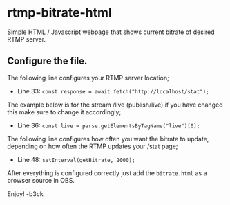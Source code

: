 # rtmp-bitrate-html
Simple HTML / Javascript webpage that shows current bitrate of desired RTMP server.


## Configure the file.
The following line configures your RTMP server location;

* Line 33: `const response = await fetch("http://localhost/stat");`


The example below is for the stream /live (publish/live) if you have changed this make sure to change it accordingly;

* Line 36: `const live = parse.getElementsByTagName("live")[0];`


The following line configures how often you want the bitrate to update, depending on how often the RTMP updates your /stat page;

* Line 48: `setInterval(getBitrate, 2000);`



After everything is configured correctly just add the `bitrate.html` as a browser source in OBS.

Enjoy!
-b3ck
